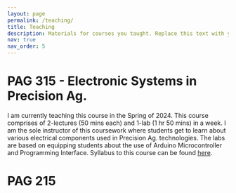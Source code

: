 ```yaml
---
layout: page
permalink: /teaching/
title: Teaching
description: Materials for courses you taught. Replace this text with your description.
nav: true
nav_order: 5
---
```


# PAG 315 - Electronic Systems in Precision Ag.
I am currently teaching this course in the Spring of 2024. This course comprises of 2-lectures (50 mins each) and 1-lab (1 hr 50 mins) in a week. I am the sole instructor of this coursework where students get to learn about various electrical components used in Precision Ag. technologies. The labs are based on equipping students about the use of Arduino Microcontroller and Programming Interface. Syllabus to this course can be found [here](PAG315ClassDoc_Rai.pdf). 

# PAG 215
